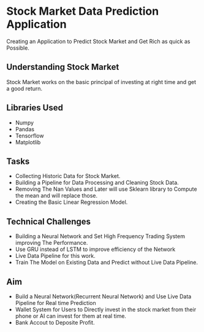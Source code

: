 # Stock Market Data Prediction Application
Creating an Application to Predict Stock Market and Get Rich as quick as Possible.


## Understanding Stock Market
Stock Market works on the basic principal of investing at right time and get a good return.

## Libraries Used
* Numpy
* Pandas
* Tensorflow
* Matplotlib


## Tasks
* Collecting Historic Data for Stock Market.
* Building a Pipeline for Data Processing and Cleaning Stock Data.
* Removing The Nan Values and Later will use Sklearn library to Compute the mean and will replace those.
* Creating the Basic Linear Regression Model.



## Technical Challenges
* Building a Neural Network and Set High Frequency Trading System improving The Performance.
* Use GRU instead of LSTM to improve efficiency of the Network
* Live Data Pipeline for this work.
* Train The Model on Existing Data and Predict without Live Data Pipeline.


## Aim
* Build a Neural Network(Recurrent Neural Network) and Use Live Data Pipeline for Real time Prediction
* Wallet System for Users to Directly invest in the stock market from their phone or AI can invest for them at real time.
* Bank Accout to Deposite Profit.


